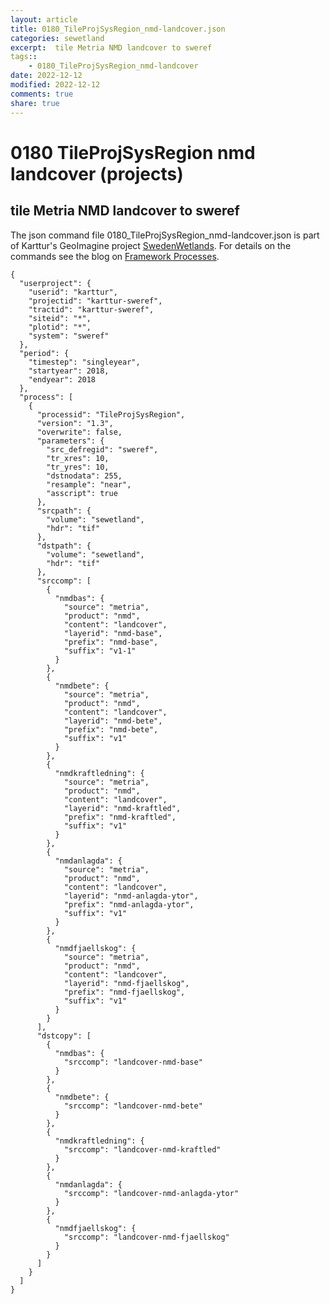 ```yaml
---
layout: article
title: 0180_TileProjSysRegion_nmd-landcover.json
categories: sewetland
excerpt:  tile Metria NMD landcover to sweref 
tags:: 
    - 0180_TileProjSysRegion_nmd-landcover
date: 2022-12-12
modified: 2022-12-12
comments: true
share: true
---
```


# 0180 TileProjSysRegion nmd landcover (projects)

##  tile Metria NMD landcover to sweref 

The json command file <span class='file'>0180_TileProjSysRegion_nmd-landcover.json</span> is part of Karttur's GeoImagine project [<span class='project'>SwedenWetlands</span>](https://karttur.github.io/geoimagine03-proj-wetland-se/index.html). For details on the commands see the blog on [Framework Processes](https://karttur.github.io/geoimagine03-docs-procpack/).

```
{
  "userproject": {
    "userid": "karttur",
    "projectid": "karttur-sweref",
    "tractid": "karttur-sweref",
    "siteid": "*",
    "plotid": "*",
    "system": "sweref"
  },
  "period": {
    "timestep": "singleyear",
    "startyear": 2018,
    "endyear": 2018
  },
  "process": [
    {
      "processid": "TileProjSysRegion",
      "version": "1.3",
      "overwrite": false,
      "parameters": {
        "src_defregid": "sweref",
        "tr_xres": 10,
        "tr_yres": 10,
        "dstnodata": 255,
        "resample": "near",
        "asscript": true
      },
      "srcpath": {
        "volume": "sewetland",
        "hdr": "tif"
      },
      "dstpath": {
        "volume": "sewetland",
        "hdr": "tif"
      },
      "srccomp": [
        {
          "nmdbas": {
            "source": "metria",
            "product": "nmd",
            "content": "landcover",
            "layerid": "nmd-base",
            "prefix": "nmd-base",
            "suffix": "v1-1"
          }
        },
        {
          "nmdbete": {
            "source": "metria",
            "product": "nmd",
            "content": "landcover",
            "layerid": "nmd-bete",
            "prefix": "nmd-bete",
            "suffix": "v1"
          }
        },
        {
          "nmdkraftledning": {
            "source": "metria",
            "product": "nmd",
            "content": "landcover",
            "layerid": "nmd-kraftled",
            "prefix": "nmd-kraftled",
            "suffix": "v1"
          }
        },
        {
          "nmdanlagda": {
            "source": "metria",
            "product": "nmd",
            "content": "landcover",
            "layerid": "nmd-anlagda-ytor",
            "prefix": "nmd-anlagda-ytor",
            "suffix": "v1"
          }
        },
        {
          "nmdfjaellskog": {
            "source": "metria",
            "product": "nmd",
            "content": "landcover",
            "layerid": "nmd-fjaellskog",
            "prefix": "nmd-fjaellskog",
            "suffix": "v1"
          }
        }
      ],
      "dstcopy": [
        {
          "nmdbas": {
            "srccomp": "landcover-nmd-base"
          }
        },
        {
          "nmdbete": {
            "srccomp": "landcover-nmd-bete"
          }
        },
        {
          "nmdkraftledning": {
            "srccomp": "landcover-nmd-kraftled"
          }
        },
        {
          "nmdanlagda": {
            "srccomp": "landcover-nmd-anlagda-ytor"
          }
        },
        {
          "nmdfjaellskog": {
            "srccomp": "landcover-nmd-fjaellskog"
          }
        }
      ]
    }
  ]
}
```
